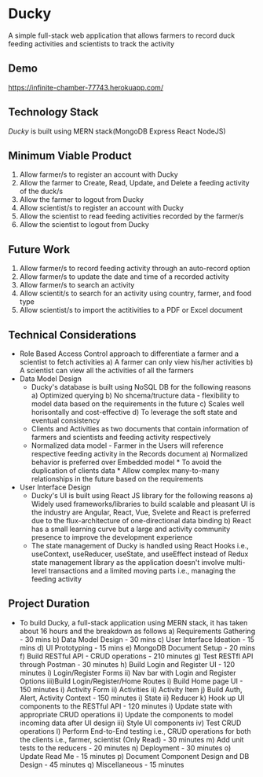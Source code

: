 # Ducky
A simple full-stack web application that allows farmers to record duck feeding activities and scientists to track the activity

## Demo 
https://infinite-chamber-77743.herokuapp.com/

## Technology Stack
*Ducky* is built using MERN stack(MongoDB Express React NodeJS)

## Minimum Viable Product
  1. Allow farmer/s to register an account with Ducky
  2. Allow the farmer to Create, Read, Update, and Delete a feeding activity of the duck/s
  3. Allow the farmer to logout from Ducky
  4. Allow scientist/s to register an account with Ducky
  5. Allow the scientist to read feeding activities recorded by the farmer/s
  6. Allow the scientist to logout from Ducky
  
## Future Work
  1. Allow farmer/s to record feeding activity through an auto-record option
  2. Allow farmer/s to update the date and time of a recorded activity
  3. Allow farmer/s to search an activity 
  4. Allow scientit/s to search for an activity using country, farmer, and food type
  5. Allow scientist/s to import the actitivities to a PDF or Excel document
  
## Technical Considerations
  * Role Based Access Control approach to differentiate a farmer and a scientist to fetch activities
      a) A farmer can only view his/her activities
      b) A scientist can view all the activities of all the farmers
  * Data Model Design
       * Ducky's database is built using NoSQL DB for the following reasons
          a) Optimized querying
          b) No shcema/tructure data - flexibility to model data based on the requirements in the future
          c) Scales well horisontally and cost-effective
          d) To leverage the soft state and eventual consistency
      * Clients and Activities as two documents that contain information of farmers and scientists and feeding activity respectively
      * Normalized data model - Farmer in the Users will reference respective feeding activity in the Records document
          a) Normalized behavior is preferred over Embedded model 
              * To avoid the duplication of clients data
              * Allow complex many-to-many relationships in the future based on the requirements
   * User Interface Design
      * Ducky's UI is built using React JS library for the following reasons
        a) Widely used frameworks/libraries to build scalable and pleasant UI is the industry are Angular, React, Vue, Svelete
           and React is preferred due to the flux-architecture of one-directional data binding 
        b) React has a small learning curve but a large and activity community presence to improve the development experience
      * The state management of Ducky is handled using React Hooks i.e., useContext, useReducer, useState, and useEffect instead of
        Redux state management library as the application doesn't involve multi-level transactions and a limited moving parts i.e., managing the feeding activity
       
## Project Duration
  * To build Ducky, a full-stack application using MERN stack, it has taken about 16 hours and the breakdown as follows
      a) Requirements Gathering - 30 mins
      b) Data Model Design - 30 mins
      c) User Interface Ideation - 15 mins
      d) UI Prototyping - 15 mins
      e) MongoDB Document Setup - 20 mins
      f) Build RESTful API - CRUD operations - 210 minutes
      g) Test RESTfl API through Postman - 30 minutes
      h) Build Login and Register UI - 120 minutes
          i) Login/Register Forms
          ii) Nav bar with Login and Register Options
          iii)Build Login/Register/Home Routes
      i) Build Home page UI - 150 minutes
          i) Activity Form
          ii) Activities
          ii) Activity Item
      j) Build Auth, Alert, Activity Context - 150 minutes
          i) State
          ii) Reducer
      k) Hook up UI components to the RESTful API - 120 minutes
          i) Update state with appropriate CRUD operations
          ii) Update the components to model incoming data after UI design
          iii) Style UI components
          iv) Test CRUD operations
       l) Perform End-to-End testing i.e., CRUD operations for both the clients i.e., farmer, scientist (Only Read) - 30 minutes
       m) Add unit tests to the reducers - 20 minutes
       n) Deployment - 30 minutes
       o) Update Read Me - 15 minutes
       p) Document Component Design and DB Design - 45 minutes
       q) Miscellaneous - 15 minutes
